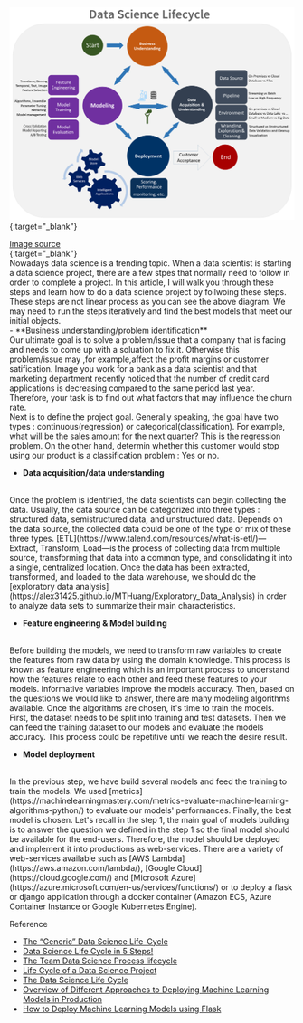 [![Data_Science_lifecycle](images/Data_Science_lifecycle.png)](https://alex31425.github.io/MTHuang/images/Data_Science_lifecycle.png?raw=true){:target="_blank"} 
<figcaption><a href="https://docs.microsoft.com/en-us/azure/machine-learning/team-data-science-process/lifecycle">Image source</a></figcaption>{:target="_blank"} 

<br>
Nowadays data science is a trending topic. When a data scientist is starting a data science project, there are a few stpes that normally need to follow in order to complete a project. In this article, I will walk you through these steps and learn how to do a data science project by follwoing these steps. These steps are not linear process as you can see the above diagram. We may need to run the steps iteratively and find the best models that meet our initial objects. 
<br>
- **Business understanding/problem identification**
<br>
Our ultimate goal is to solve a problem/issue that a company that is facing and needs to come up with a soluation to fix it. Otherwise this problem/issue may ,for example,affect the profit margins or customer satification. Image you work for a bank as a data scientist and that marketing department recently noticed that the number of credit card applications is decreasing compared to the same period last year. Therefore, your task is to find out what factors that may influence the churn rate. 
<br>
Next is to define the project goal. Generally speaking, the goal have two types : continuous(regression) or categorical(classification). For example, what will be the sales amount for the next quarter? This is the regression problem. On the other hand, determin whether this customer would stop using our product is a classification problem : Yes or no.    
<br>

- **Data acquisition/data understanding**
<br>
Once the problem is identified, the data scientists can begin collecting the data. Usually, the data source can be categorized into three types : structured data, semistructured data, and unstructured data. Depends on the data source, the collected data could be one of the type or mix of these three types. [ETL](https://www.talend.com/resources/what-is-etl/)—Extract, Transform, Load—is the process of collecting data from multiple source, transforming that data into a common type, and consolidating it into a single, centralized location. Once the data has been extracted, transformed, and loaded to the data warehouse, we should do the [exploratory data analysis](https://alex31425.github.io/MTHuang/Exploratory_Data_Analysis) in order to analyze data sets to summarize their main characteristics.


- **Feature engineering & Model building**
<br>
Before building the models, we need to transform raw variables to create the features from raw data by using the domain knowledge. This process is known as feature engineering which is an important process to understand how the features relate to each other and feed these features to your models. Informative variables improve the models accuracy. Then, based on the questions we would like to answer, there are many modeling algorithms available. Once the algorithms are chosen, it's time to train the models. First, the dataset needs to be split into training and test datasets. Then we can feed the training dataset to our models and evaluate the models accuracy. This process could be repetitive until we reach the desire result.     


- **Model deployment**
<br>
In the previous step, we have build several models and feed the training to train the models. We used [metrics](https://machinelearningmastery.com/metrics-evaluate-machine-learning-algorithms-python/) to evaluate our models' performances. Finally, the best model is chosen. Let's recall in the step 1, the main goal of models building is to answer the question we defined in the step 1 so the final model should be available for the end-users. Therefore, the model should be deployed and implement it into productions as web-services. There are a variety of web-services available such as [AWS Lambda](https://aws.amazon.com/lambda/), [Google Cloud](https://cloud.google.com/) and [Microsoft Azure](https://azure.microsoft.com/en-us/services/functions/) or to deploy a flask or django application through a docker container (Amazon ECS, Azure Container Instance or Google Kubernetes Engine).



Reference
- [The “Generic” Data Science Life-Cycle](https://towardsdatascience.com/stoend-to-end-data-science-life-cycle-6387523b5afc)
- [Data Science Life Cycle in 5 Steps!](https://medium.com/@vanshikagoel/data-science-life-cycle-in-5-steps-3fe720b2a2fe)
- [The Team Data Science Process lifecycle](https://docs.microsoft.com/en-us/azure/machine-learning/team-data-science-process/lifecycle)
- [Life Cycle of a Data Science Project](https://www.dezyre.com/article/life-cycle-of-a-data-science-project/270)
- [The Data Science Life Cycle](https://www.dezyre.com/article/life-cycle-of-a-data-science-project/270)
- [Overview of Different Approaches to Deploying Machine Learning Models in Production](https://www.kdnuggets.com/2019/06/approaches-deploying-machine-learning-production.html)
- [How to Deploy Machine Learning Models using Flask](https://www.analyticsvidhya.com/blog/2020/04/how-to-deploy-machine-learning-model-flask/)
